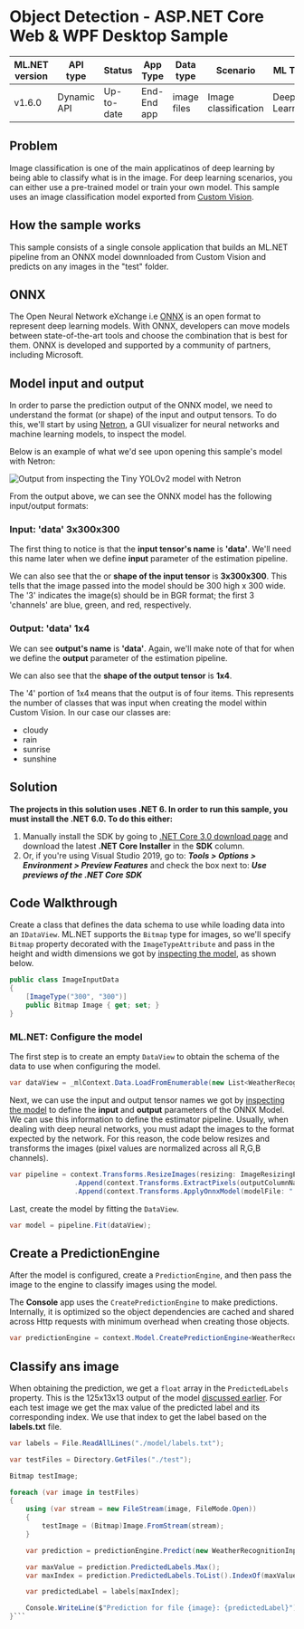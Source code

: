 # Object Detection - ASP.NET Core Web & WPF Desktop Sample

| ML.NET version | API type    | Status     | App Type    | Data type   | Scenario         | ML Task       | Algorithms                        |
|----------------|-------------|------------|-------------|-------------|------------------|---------------|-----------------------------------|
| v1.6.0         | Dynamic API | Up-to-date | End-End app | image files | Image classification | Deep Learning | ONNX: Custom Vision |

## Problem

Image classification is one of the main applicatinos of deep learning by being able to classify what is in the image. For deep learning scenarios, you can either use a pre-trained model or train your own model. This sample uses an image classification model exported from [Custom Vision](https://www.customvision.ai).

## How the sample works

This sample consists of a single console application that builds an ML.NET pipeline from an ONNX model downnloaded from Custom Vision and predicts on any images in the "test" folder.

## ONNX

The Open Neural Network eXchange i.e [ONNX](http://onnx.ai/) is an open format to represent deep learning models. With ONNX, developers can move models between state-of-the-art tools and choose the combination that is best for them. ONNX is developed and supported by a community of partners, including Microsoft.

## Model input and output

In order to parse the prediction output of the ONNX model, we need to understand the format (or shape) of the input and output tensors.  To do this, we'll start by using [Netron](https://netron.app/), a GUI visualizer for neural networks and machine learning models, to inspect the model.

Below is an example of what we'd see upon opening this sample's model with Netron:

![Output from inspecting the Tiny YOLOv2 model with Netron](./assets/onnx-input.png)

From the output above, we can see the ONNX model has the following input/output formats:

### Input: 'data' 3x300x300

The first thing to notice is that the **input tensor's name** is **'data'**.  We'll need this name later when we define **input** parameter of the estimation pipeline.

We can also see that the or **shape of the input tensor** is **3x300x300**.  This tells that the image passed into the model should be 300 high x 300 wide. The '3' indicates the image(s) should be in BGR format; the first 3 'channels' are blue, green, and red, respectively.

### Output: 'data' 1x4

We can see **output's name** is **'data'**.  Again, we'll make note of that for when we define the **output** parameter of the estimation pipeline.

We can also see that the **shape of the output tensor** is **1x4**.

The '4' portion of 1x4 means that the output is of four items. This represents the number of classes that was input when creating the model within Custom Vision. In our case our classes are:

- cloudy
- rain
- sunrise
- sunshine

## Solution

**The projects in this solution uses .NET 6. In order to run this sample, you must install the .NET 6.0. To do this either:**

1. Manually install the SDK by going to [.NET Core 3.0 download page](https://aka.ms/netcore3download) and download the latest **.NET Core Installer** in the **SDK** column.
2. Or, if you're using Visual Studio 2019, go to: _**Tools > Options > Environment > Preview Features**_ and check the box next to: _**Use previews of the .NET Core SDK**_

## Code Walkthrough

Create a class that defines the data schema to use while loading data into an `IDataView`. ML.NET supports the `Bitmap` type for images, so we'll specify `Bitmap` property decorated with the `ImageTypeAttribute` and pass in the height and width dimensions we got by [inspecting the model](#model-input-and-output), as shown below.

```csharp
public class ImageInputData
{
    [ImageType("300", "300")]
    public Bitmap Image { get; set; }
}
```

### ML.NET: Configure the model

The first step is to create an empty `DataView` to obtain the schema of the data to use when configuring the model.

```csharp
var dataView = _mlContext.Data.LoadFromEnumerable(new List<WeatherRecognitionInput>());
```

Next, we can use the input and output tensor names we got by [inspecting the model](#model-input-and-output) to define the **input** and **output** parameters of the ONNX Model. We can use this information to define the estimator pipeline. Usually, when dealing with deep neural networks, you must adapt the images to the format expected by the network. For this reason, the code below resizes and transforms the images (pixel values are normalized across all R,G,B channels).

```csharp
var pipeline = context.Transforms.ResizeImages(resizing: ImageResizingEstimator.ResizingKind.Fill, outputColumnName: "data", imageWidth: 300, imageHeight: 300, inputColumnName: nameof(WeatherRecognitionInput.Image))
                .Append(context.Transforms.ExtractPixels(outputColumnName: "data"))
                .Append(context.Transforms.ApplyOnnxModel(modelFile: "./model/model.onnx", outputColumnName: "model_output", inputColumnName: "data"));
```

Last, create the model by fitting the `DataView`.

```csharp
var model = pipeline.Fit(dataView);
```

## Create a PredictionEngine

After the model is configured, create a `PredictionEngine`, and then pass the image to the engine to classify images using the model.

The **Console** app uses the `CreatePredictionEngine` to make predictions. Internally, it is optimized so the object dependencies are cached and shared across Http requests with minimum overhead when creating those objects.

```csharp
var predictionEngine = context.Model.CreatePredictionEngine<WeatherRecognitionInput, WeatherRecognitionPrediction>(model);
```

## Classify ans image

When obtaining the prediction, we get a `float` array in the `PredictedLabels` property. This is the 125x13x13 output of the model [discussed earlier](#output-data-125x13x13). For each test image we get the max value of the predicted label and its corresponding index. We use that index to get the label based on the **labels.txt** file.

```csharp
var labels = File.ReadAllLines("./model/labels.txt");

var testFiles = Directory.GetFiles("./test");

Bitmap testImage;

foreach (var image in testFiles)
{
    using (var stream = new FileStream(image, FileMode.Open))
    {
        testImage = (Bitmap)Image.FromStream(stream);
    }

    var prediction = predictionEngine.Predict(new WeatherRecognitionInput { Image = testImage });

    var maxValue = prediction.PredictedLabels.Max();
    var maxIndex = prediction.PredictedLabels.ToList().IndexOf(maxValue);

    var predictedLabel = labels[maxIndex];

    Console.WriteLine($"Prediction for file {image}: {predictedLabel}");
}```
